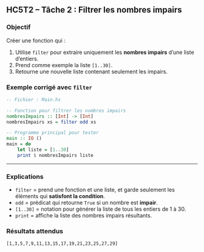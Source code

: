 ##  HC5T2 – Tâche 2 : Filtrer les nombres impairs

###  Objectif

Créer une fonction qui :

1. Utilise `filter` pour extraire uniquement les **nombres impairs** d’une liste d’entiers.
2. Prend comme exemple la liste `[1..30]`.
3. Retourne une nouvelle liste contenant seulement les impairs.


###  Exemple corrigé avec `filter`

```haskell
-- Fichier : Main.hs

-- Fonction pour filtrer les nombres impairs
nombresImpairs :: [Int] -> [Int]
nombresImpairs xs = filter odd xs

-- Programme principal pour tester
main :: IO ()
main = do
    let liste = [1..30]
    print $ nombresImpairs liste
```

---

###  Explications

* `filter` = prend une fonction et une liste, et garde seulement les éléments qui **satisfont la condition**.
* `odd` = prédicat qui retourne `True` si un nombre est **impair**.
* `[1..30]` = notation pour générer la liste de tous les entiers de 1 à 30.
* `print` = affiche la liste des nombres impairs résultants.

###  Résultats attendus

```
[1,3,5,7,9,11,13,15,17,19,21,23,25,27,29]
```
